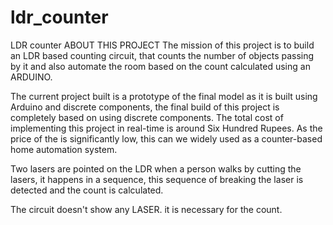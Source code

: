 # ldr_counter
LDR counter
ABOUT THIS PROJECT
The mission of this project is to build an LDR based counting circuit, that counts the number of objects passing by it and also automate the room based on the count calculated using an ARDUINO.

The current project built is a prototype of the final model as it is built using Arduino and discrete components, the final build of this project is completely based on using discrete components. The total cost of implementing this project in real-time is around Six Hundred Rupees. As the price of the is significantly low, this can we widely used as a counter-based home automation system.

Two lasers are pointed on the LDR when a person walks by cutting the lasers, it happens in a sequence, this sequence of breaking the laser is detected and the count is calculated.

The circuit doesn't show any LASER. it is necessary for the count.
